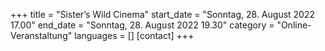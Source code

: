 +++
title = "Sister’s Wild Cinema"
start_date = "Sonntag, 28. August 2022 17.00"
end_date = "Sonntag, 28. August 2022 19.30"
category = "Online-Veranstaltung"
languages = []
[contact]
+++